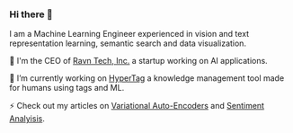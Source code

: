 ### Hi there 👋
I am a Machine Learning Engineer experienced in vision and text representation learning, semantic search and data visualization.

🚀 I'm the CEO of [Ravn Tech, Inc.](http://ravn.tech) a startup working on AI applications.

🔭 I’m currently working on [HyperTag](https://github.com/SeanPedersen/HyperTag) a knowledge management tool made for humans using tags and ML.

⚡ Check out my articles on [Variational Auto-Encoders](https://blog.neotree.uber.space/posts/vae) and [Sentiment Analyisis](https://blog.neotree.uber.space/posts/sentiment-analysis).
<!--
**SeanPedersen/SeanPedersen** is a ✨ _special_ ✨ repository because its `README.md` (this file) appears on your GitHub profile.

Here are some ideas to get you started:

- 🔭 I’m currently working on ...
- 🌱 I’m currently learning ...
- 👯 I’m looking to collaborate on ...
- 🤔 I’m looking for help with ...
- 💬 Ask me about ...
- 📫 How to reach me: ...
- 😄 Pronouns: ...
- ⚡ Fun fact: ...
-->

